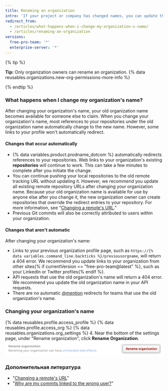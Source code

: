```yaml
---
title: Renaming an organization
intro: 'If your project or company has changed names, you can update the name of your organization to match.'
redirect_from:
  - /articles/what-happens-when-i-change-my-organization-s-name/
  - /articles/renaming-an-organization
versions:
  free-pro-team: '*'
  enterprise-server: '*'
---
```


{% tip %}

**Tip:** Only organization owners can rename an organization. {% data reusables.organizations.new-org-permissions-more-info %}

{% endtip %}

### What happens when I change my organization's name?

After changing your organization's name, your old organization name becomes available for someone else to claim. When you change your organization's name, most references to your repositories under the old organization name automatically change to the new name. However, some links to your profile won't automatically redirect.

#### Changes that occur automatically

- {% data variables.product.prodname_dotcom %} automatically redirects references to your repositories.  Web links to your organization's existing **repositories** will continue to work. This can take a few minutes to complete after you initiate the change.
- You can continue pushing your local repositories to the old remote tracking URL without updating it. However, we recommend you update all existing remote repository URLs after changing your organization name. Because your old organization name is available for use by anyone else after you change it, the new organization owner can create repositories that override the redirect entries to your repository. For more information, see "[Changing a remote's URL](/articles/changing-a-remote-s-url)."
- Previous Git commits will also be correctly attributed to users within your organization.

#### Changes that aren't automatic

After changing your organization's name:
- Links to your previous organization profile page, such as `https://{% data variables.command_line.backticks %}/previousorgname`, will return a 404 error. We recommend you update links to your organization from other sites{% if currentVersion == "free-pro-team@latest" %}, such as your LinkedIn or Twitter profiles{% endif %}.
- API requests that use the old organization's name will return a 404 error. We recommend you update the old organization name in your API requests.
- There are no automatic [@mention](/articles/basic-writing-and-formatting-syntax/#mentioning-people-and-teams) redirects for teams that use the old organization's name.

### Changing your organization's name

{% data reusables.profile.access_profile %}
{% data reusables.profile.access_org %}
{% data reusables.organizations.org_settings %}
4. Near the bottom of the settings page, under "Rename organization", click **Rename Organization**. ![Rename organization button](/assets/images/help/settings/settings-rename-organization.png)

### Дополнительная литература

* "[Changing a remote's URL](/articles/changing-a-remote-s-url)"
* "[Why are my commits linked to the wrong user?](/articles/why-are-my-commits-linked-to-the-wrong-user)"
